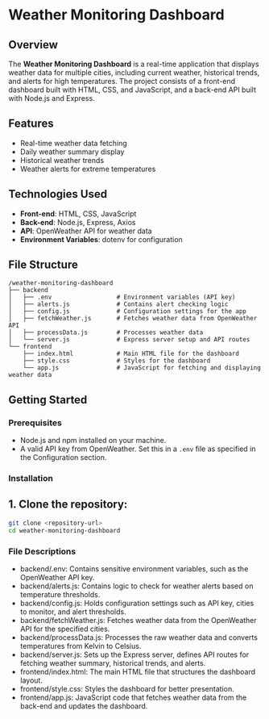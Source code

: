 # Weather Monitoring Dashboard

## Overview
The **Weather Monitoring Dashboard** is a real-time application that displays weather data for multiple cities, including current weather, historical trends, and alerts for high temperatures. The project consists of a front-end dashboard built with HTML, CSS, and JavaScript, and a back-end API built with Node.js and Express.

## Features
- Real-time weather data fetching
- Daily weather summary display
- Historical weather trends
- Weather alerts for extreme temperatures

## Technologies Used
- **Front-end**: HTML, CSS, JavaScript
- **Back-end**: Node.js, Express, Axios
- **API**: OpenWeather API for weather data
- **Environment Variables**: dotenv for configuration
## File Structure
```plaintext
/weather-monitoring-dashboard
├── backend
│   ├── .env                  # Environment variables (API key)
│   ├── alerts.js             # Contains alert checking logic
│   ├── config.js             # Configuration settings for the app
│   ├── fetchWeather.js       # Fetches weather data from OpenWeather API
│   ├── processData.js        # Processes weather data
│   └── server.js             # Express server setup and API routes
└── frontend
    ├── index.html            # Main HTML file for the dashboard
    ├── style.css             # Styles for the dashboard
    └── app.js                # JavaScript for fetching and displaying weather data
```
## Getting Started

### Prerequisites
- Node.js and npm installed on your machine.
- A valid API key from OpenWeather. Set this in a `.env` file as specified in the Configuration section.

### Installation

## 1. Clone the repository:
   ```bash
   git clone <repository-url>
   cd weather-monitoring-dashboard
```


### File Descriptions
- backend/.env: Contains sensitive environment variables, such as the OpenWeather API key.
- backend/alerts.js: Contains logic to check for weather alerts based on temperature thresholds.
- backend/config.js: Holds configuration settings such as API key, cities to monitor, and alert thresholds.
- backend/fetchWeather.js: Fetches weather data from the OpenWeather API for the specified cities.
- backend/processData.js: Processes the raw weather data and converts temperatures from Kelvin to Celsius.
- backend/server.js: Sets up the Express server, defines API routes for fetching weather summary, historical trends, and alerts.
- frontend/index.html: The main HTML file that structures the dashboard layout.
- frontend/style.css: Styles the dashboard for better presentation.
- frontend/app.js: JavaScript code that fetches weather data from the back-end and updates the dashboard.
